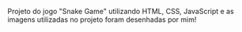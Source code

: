 Projeto do jogo "Snake Game" utilizando HTML, CSS, JavaScript e as imagens utilizadas no projeto foram desenhadas por mim!
